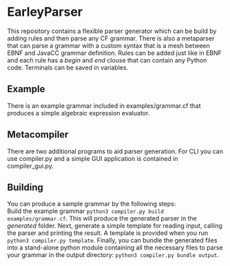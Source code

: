 # EarleyParser

This repository contains a flexible parser generator which can be build by adding rules and then parse any CF grammar. There is also a metaparser that can parse a grammar with a custom syntax that is a mesh between EBNF and JavaCC grammar definition.   Rules can be added just like in EBNF and each rule has a _begin_ and _end_ clouse that can contain any Python code. Terminals can be saved in variables.

## Example

There is an example grammar included in examples/grammar.cf that produces a simple algebraic expression evaluator.

## Metacompiler

There are two additional programs to aid parser generation. For CLI you can use compiler.py and a simple GUI application is contained in compiler_gui.py. 

## Building

You can produce a sample grammar by the following steps:  
Build the example grammar `python3 compiler.py build examples/grammar.cf`. This will produce the generated parser in the _generated_ folder. Next, generate a simple template for reading input, calling the parser and printing the result. A template is provided when you run `python3 compiler.py template`. Finally, you can bundle the generated files into a stand-alone python module containing all the necessary files to parse your grammar in the output directory: `python3 compiler.py bundle output`.
